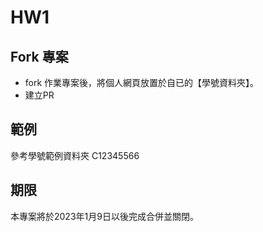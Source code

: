 # HW1
## Fork 專案
- fork 作業專案後，將個人網頁放置於自已的【學號資料夾】。
- 建立PR

## 範例
參考學號範例資料夾 C12345566

## 期限
本專案將於2023年1月9日以後完成合併並關閉。




